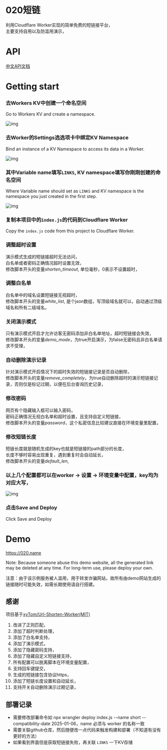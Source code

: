 # 020短链
利用Cloudflare Worker实现的简单免费的短链接平台，  
主要支持自用以及防滥用演示，  

# API

[中文API文档](API.md)

# Getting start
### 去Workers KV中创建一个命名空间

Go to Workers KV and create a namespace.

![img](readme/20201205232805.png)

### 去Worker的Settings选选项卡中绑定KV Namespace

Bind an instance of a KV Namespace to access its data in a Worker.

![img](readme/20201205232536.png)

### 其中Variable name填写`LINKS`, KV namespace填写你刚刚创建的命名空间

Where Variable name should set as `LINKS` and KV namespace is the namespace you just created in the first step.

![img](readme/20201205232704.png)

### 复制本项目中的`index.js`的代码到Cloudflare Worker 

Copy the `index.js` code from this project to Cloudflare Worker. 

### 调整超时设置

演示模式生成的短链接超时无法访问，  
白名单或者密码正确情况超时设置无效，  
修改脚本开头的变量*shorten_timeout*, 单位毫秒，0表示不设置超时，

### 调整白名单

白名单中的域名设置短链接无视超时，  
修改脚本开头的变量*white_list*, 是个json数组，写顶级域名就可以，自动通过顶级域名和所有二级域名，

### 关闭演示模式

只有演示模式开启才允许访客无密码添加非白名单地址，超时短链接会失效，  
修改脚本开头的变量*demo_mode*，为true开启演示，为false无密码且非白名单请求不受理，

### 自动删除演示记录

针对演示模式开启情况下的超时失效的短链接记录是否自动删除，  
修改脚本开头的变量*remove_completely*，为true自动删除超时的演示短链接记录，否则仅是标记过期，以便在后台查询历史记录，

### 修改密码

网页有个隐藏输入框可以输入密码，  
密码正确情况无视白名单和超时设置，且支持自定义短链接，  
修改脚本开头的变量*password*，这个私密信息比较建议直接在环境变量里配置，

### 修改短链长度

短链长度就是随机生成的key也就是短链接的path部分的长度，  
长度不够时容易出现重复，遇到重复时会自动延长，  
修改脚本开头的变量*default_len*,

### 以上几个配置都可以在worker -> 设置 -> 环境变量中配置，key均为对应大写，

![img](readme/cfWorderEnvironment.png)

### 点击Save and Deploy

Click Save and Deploy

# Demo
https://020.name
 
Note: Because someone abuse this demo website, all the generated link may be deleted at any time. For long-term use, please deploy your own.

注意：由于该示例服务被人滥用，用于转发诈骗网站，故所有由demo网站生成的链接随时可能失效，如需长期使用请自行搭建。

## 感谢
项目基于[xyTom/Url-Shorten-Worker](https://github.com/xyTom/Url-Shorten-Worker)[(MIT)](https://github.com/xyTom/Url-Shorten-Worker/blob/main/LICENSE)  
1. 改进了正则匹配，
1. 添加了超时判断处理，
1. 添加了白名单支持，
1. 添加了演示模式，
1. 添加了隐藏密码支持，
1. 添加了隐藏自定义短链接支持，
1. 所有配置可以脱离脚本在环境变量配置，
1. 支持回车键提交，
1. 生成的短链接包含协议https，
1. 添加了短链长度设置和自动延长，
1. 支持开关自动删除演示过期记录，

## 部署记录
* 需要修改部署命令如 npx wrangler deploy index.js --name short --compatibility-date 2025-01-06，name 必须与 worker 的名称一致
* 需要关联github仓库，然后随便改一点代码来触发构建和部署（不知道有没有更好的方法）
* 如果看到界面但是获取短链接失败，再关联 `LINKS` 一下KV存储
